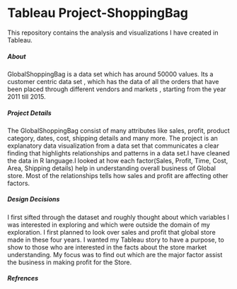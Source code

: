 # Tableau Project-ShoppingBag
This repository contains the analysis and visualizations I have created in Tableau.

##### About
GlobalShoppingBag is a data set which has around 50000 values. Its a customer centric data set , which has the data of all the orders that have been placed through different vendors and markets , starting from the year 2011 till 2015.

##### Project Details
The GlobalShoppingBag consist of many attributes like sales, profit, product category, dates, cost, shipping details and many more.
The project is an explanatory data visualization from a data set that communicates a clear finding that highlights relationships and  patterns in a data set.I have cleaned the data in R language.I looked at how each factor(Sales, Profit, Time, Cost, Area, Shipping details) help in understanding overall business of Global store. Most of the relationships tells how sales and profit are affecting other factors.

##### Design Decisions
I first sifted through the dataset and roughly thought about which variables I was interested in exploring and which were outside the domain of my exploration. I first planned to look over sales and profit that global store made in these four years.
I wanted my Tableau story to have a purpose, to show to those who are interested in the facts about the store market understanding. My focus was to find out which are the major factor assist the business in making profit for the Store.

##### Refrences





